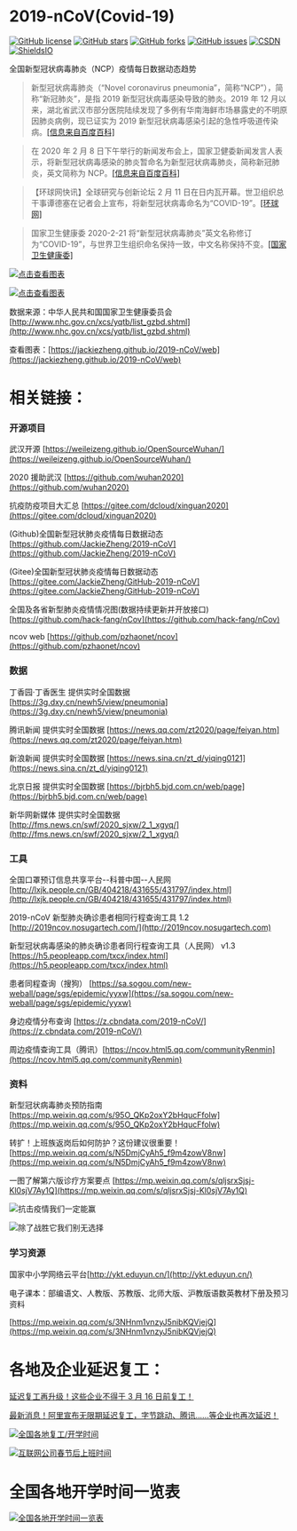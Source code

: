 # 2019-nCoV(Covid-19)

[![GitHub license](https://img.shields.io/github/license/JackieZheng/2019-nCoV)](https://github.com/JackieZheng/2019-nCoV/blob/master/LICENSE)
[![GitHub stars](https://img.shields.io/github/stars/JackieZheng/2019-nCoV)](https://github.com/JackieZheng/2019-nCoV/stargazers)
[![GitHub forks](https://img.shields.io/github/forks/JackieZheng/2019-nCoV)](https://github.com/JackieZheng/2019-nCoV/network)
[![GitHub issues](https://img.shields.io/github/issues/JackieZheng/2019-nCoV)](https://github.com/JackieZheng/2019-nCoV/issues)
[![CSDN](https://img.shields.io/badge/CSDN-JackieZheng-green)](https://blog.csdn.net/admans)
[![ShieldsIO](https://img.shields.io/badge/Shields-IO-yellowgreen)](https://shields.io/)

全国新型冠状病毒肺炎（NCP）疫情每日数据动态趋势

> 新型冠状病毒肺炎（“Novel coronavirus pneumonia”，简称“NCP”），简称“新冠肺炎”，是指 2019 新型冠状病毒感染导致的肺炎。2019 年 12 月以来，湖北省武汉市部分医院陆续发现了多例有华南海鲜市场暴露史的不明原因肺炎病例，现已证实为 2019 新型冠状病毒感染引起的急性呼吸道传染病。[[信息来自百度百科]](https://baike.baidu.com/item/%E6%96%B0%E5%9E%8B%E5%86%A0%E7%8A%B6%E7%97%85%E6%AF%92%E8%82%BA%E7%82%8E/24282529)

> 在 2020 年 2 月 8 日下午举行的新闻发布会上，国家卫健委新闻发言人表示，将新型冠状病毒感染的肺炎暂命名为新型冠状病毒肺炎，简称新冠肺炎，英文简称为 NCP。[[信息来自百度百科]](https://baike.baidu.com/item/%E6%96%B0%E5%9E%8B%E5%86%A0%E7%8A%B6%E7%97%85%E6%AF%92%E8%82%BA%E7%82%8E/24282529)

> 【环球网快讯】全球研究与创新论坛 2 月 11 日在日内瓦开幕。世卫组织总干事谭德塞在记者会上宣布，将新型冠状病毒命名为“COVID-19”。[[环球网]](https://world.huanqiu.com/article/3wzeLjoJecj)

> 国家卫生健康委 2020-2-21 将“新型冠状病毒肺炎”英文名称修订为“COVID-19”，与世界卫生组织命名保持一致，中文名称保持不变。[[国家卫生健康委]](http://www.nhc.gov.cn/yzygj/s7653p/202002/33393aa53d984ccdb1053a52b6bef810.shtml)

[![点击查看图表](Image/20200224.png)](https://jackiezheng.github.io/2019-nCoV/web)

[![点击查看图表](Image/20200220202226.png)](https://jackiezheng.github.io/2019-nCoV/web)

数据来源：中华人民共和国国家卫生健康委员会 [http://www.nhc.gov.cn/xcs/yqtb/list_gzbd.shtml](http://www.nhc.gov.cn/xcs/yqtb/list_gzbd.shtml)

查看图表：[https://jackiezheng.github.io/2019-nCoV/web](https://jackiezheng.github.io/2019-nCoV/web)

# 相关链接：

### 开源项目

武汉开源 [https://weileizeng.github.io/OpenSourceWuhan/](https://weileizeng.github.io/OpenSourceWuhan/)

2020 援助武汉 [https://github.com/wuhan2020](https://github.com/wuhan2020)

抗疫防疫项目大汇总 [https://gitee.com/dcloud/xinguan2020](https://gitee.com/dcloud/xinguan2020)

(Github)全国新型冠状肺炎疫情每日数据动态[https://github.com/JackieZheng/2019-nCoV](https://github.com/JackieZheng/2019-nCoV)

(Gitee)全国新型冠状肺炎疫情每日数据动态[https://gitee.com/JackieZheng/GitHub-2019-nCoV](https://gitee.com/JackieZheng/GitHub-2019-nCoV)

全国及各省新型肺炎疫情情况图(数据持续更新并开放接口) [https://github.com/hack-fang/nCov](https://github.com/hack-fang/nCov)

ncov web [https://github.com/pzhaonet/ncov](https://github.com/pzhaonet/ncov)

### 数据

丁香园·丁香医生 提供实时全国数据 [https://3g.dxy.cn/newh5/view/pneumonia](https://3g.dxy.cn/newh5/view/pneumonia)

腾讯新闻 提供实时全国数据 [https://news.qq.com/zt2020/page/feiyan.htm](https://news.qq.com/zt2020/page/feiyan.htm)

新浪新闻 提供实时全国数据 [https://news.sina.cn/zt_d/yiqing0121](https://news.sina.cn/zt_d/yiqing0121)

北京日报 提供实时全国数据 [https://bjrbh5.bjd.com.cn/web/page](https://bjrbh5.bjd.com.cn/web/page)

新华网新媒体 提供实时全国数据 [http://fms.news.cn/swf/2020_sjxw/2_1_xgyq/](http://fms.news.cn/swf/2020_sjxw/2_1_xgyq/)

### 工具

全国口罩预订信息共享平台--科普中国--人民网 [http://lxjk.people.cn/GB/404218/431655/431797/index.html](http://lxjk.people.cn/GB/404218/431655/431797/index.html)

2019-nCoV 新型肺炎确诊患者相同行程查询工具 1.2 [http://2019ncov.nosugartech.com/](http://2019ncov.nosugartech.com)

新型冠状病毒感染的肺炎确诊患者同行程查询工具（人民网） v1.3 [https://h5.peopleapp.com/txcx/index.html](https://h5.peopleapp.com/txcx/index.html)

患者同程查询（搜狗） [https://sa.sogou.com/new-weball/page/sgs/epidemic/yyxw](https://sa.sogou.com/new-weball/page/sgs/epidemic/yyxw)

身边疫情分布查询 [https://z.cbndata.com/2019-nCoV/](https://z.cbndata.com/2019-nCoV/)

周边疫情查询工具（腾讯）[https://ncov.html5.qq.com/communityRenmin](https://ncov.html5.qq.com/communityRenmin)

### 资料

新型冠状病毒肺炎预防指南 [https://mp.weixin.qq.com/s/95O_QKp2oxY2bHqucFfolw](https://mp.weixin.qq.com/s/95O_QKp2oxY2bHqucFfolw)

转扩！上班族返岗后如何防护？这份建议很重要！ [https://mp.weixin.qq.com/s/N5DmjCyAh5_f9m4zowV8nw](https://mp.weixin.qq.com/s/N5DmjCyAh5_f9m4zowV8nw)

一图了解第六版诊疗方案要点 [https://mp.weixin.qq.com/s/qljsrxSjsj-Kl0sjV7Ay1Q](https://mp.weixin.qq.com/s/qljsrxSjsj-Kl0sjV7Ay1Q)

![抗击疫情我们一定能赢](Image/1.png)

![除了战胜它我们别无选择](Image/2.png)

### 学习资源

国家中小学网络云平台[http://ykt.eduyun.cn/](http://ykt.eduyun.cn/)

电子课本：部编语文、人教版、苏教版、北师大版、沪教版语数英教材下册及预习资料

[https://mp.weixin.qq.com/s/3NHnm1vnzyJ5nibKQVjejQ](https://mp.weixin.qq.com/s/3NHnm1vnzyJ5nibKQVjejQ)

# 各地及企业延迟复工：

[延迟复工再升级！这些企业不得于 3 月 16 日前复工！](http://t.cn/A6h5fmJF)

[最新消息！阿里宣布无限期延迟复工，字节跳动、腾讯......等企业也再次延迟！](https://mp.weixin.qq.com/s/f0aPm9pllw932CP4QED1zg)

[![全国各地复工/开学时间](https://map-mobile-opnimg.cdn.bcebos.com/home/e996e90a14062b954948b2cd8952bde1_7F68C30BFBD0511306A3A030082374EB.JPG)](https://opn.baidu.com/map/cllanding/445a861ba7a069abc687c0cf9ec2e05a)

[![互联网公司春节后上班时间](https://ww1.sinaimg.cn/bmiddle/aa0d937dly1gbcnfqzavgj20vy3shkjl.jpg)](https://s.weibo.com/weibo?q=%23%E4%BA%92%E8%81%94%E7%BD%91%E5%85%AC%E5%8F%B8%E6%98%A5%E8%8A%82%E5%90%8E%E4%B8%8A%E7%8F%AD%E6%97%B6%E9%97%B4%23)

# 全国各地开学时间一览表

[![全国各地开学时间一览表](Image/xuexiao.jpeg)](https://baijiahao.baidu.com/s?id=1659137892911623930)

